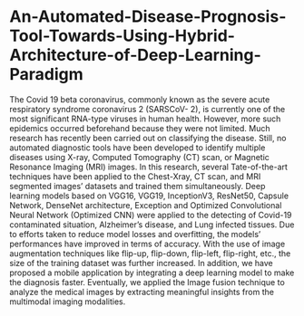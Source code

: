 # An-Automated-Disease-Prognosis-Tool-Towards-Using-Hybrid-Architecture-of-Deep-Learning-Paradigm
The Covid 19 beta coronavirus, commonly known
as the severe acute respiratory syndrome coronavirus 2 (SARSCoV-
2), is currently one of the most significant RNA-type
viruses in human health. However, more such epidemics occurred
beforehand because they were not limited. Much research has
recently been carried out on classifying the disease. Still, no
automated diagnostic tools have been developed to identify
multiple diseases using X-ray, Computed Tomography (CT)
scan, or Magnetic Resonance Imaging (MRI) images. In this
research, several Tate-of-the-art techniques have been applied to
the Chest-Xray, CT scan, and MRI segmented images’ datasets
and trained them simultaneously. Deep learning models based
on VGG16, VGG19, InceptionV3, ResNet50, Capsule Network,
DenseNet architecture, Exception and Optimized Convolutional
Neural Network (Optimized CNN) were applied to the detecting
of Covid-19 contaminated situation, Alzheimer’s disease, and
Lung infected tissues. Due to efforts taken to reduce model losses
and overfitting, the models’ performances have improved in terms
of accuracy. With the use of image augmentation techniques like
flip-up, flip-down, flip-left, flip-right, etc., the size of the training
dataset was further increased. In addition, we have proposed a
mobile application by integrating a deep learning model to make
the diagnosis faster. Eventually, we applied the Image fusion
technique to analyze the medical images by extracting meaningful
insights from the multimodal imaging modalities.
